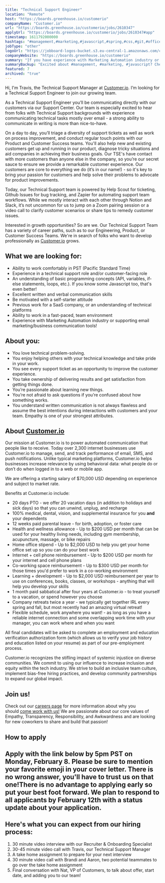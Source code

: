 ```yaml
---
title: "Technical Support Engineer"
location: "Remote"
host: "https://boards.greenhouse.io/customerio"
companyName: "Customer.io"
url: "https://boards.greenhouse.io/customerio/jobs/2610347"
applyUrl: "https://boards.greenhouse.io/customerio/jobs/2610347#app"
timestamp: 1611792000000
hashtags: "#management,#marketing,#javascript,#spring,#css,#git,#office"
jobType: "other"
logoUrl: "https://jobboard-logos-bucket.s3.eu-central-1.amazonaws.com/customer-io"
companyWebsite: "https://boards.greenhouse.io/customerio"
summary: "If you have experience with Marketing Automation industry or supporting email marketing/business communication tools, Customer.io has a job opening for a technical support engineer"
summaryBackup: "Excited about #management, #marketing, #javascript? Check out this job post!"
featured: 7
archived: "true"
---
```


Hi, I'm Travis, the Technical Support Manager at [Customer.io](http://customer.io/). I’m looking for a Technical Support Engineer to join our growing team.

As a Technical Support Engineer you’ll be communicating directly with our customers via our Support Center. Our team is especially excited to hear from folks with Technical Support backgrounds with experience communicating technical tasks mostly over email - a strong ability to communicate in writing is more than nice-to-have.

On a day to day, you’ll triage a diversity of support tickets as well as work on process improvement, and conduct regular touch points with our Product and Customer Success teams. You'll also help new and existing customers get up and running in our product, diagnose tricky situations and aid companies in achieving their business goals. Our TSE's have contact with more customers than anyone else in the company, so you’re our secret sauce to ensure we provide a remarkable customer experience. Our customers are core to everything we do (it’s in our name!) - so it's key to bring your passion for customers and help solve their problems to advocate for product improvements.

Today, our Technical Support team is powered by Help Scout for ticketing, Github Issues for bug tracking, and Zapier for automating support team workflows. While we mostly interact with each other through Notion and Slack, it’s not uncommon for us to jump on a Zoom pairing session or a video call to clarify customer scenarios or share tips to remedy customer issues.

Interested in growth opportunities? So are we. Our Technical Support Team has a variety of career paths, such as to our Engineering, Product, or Customer Success Teams. We're in search of folks who want to develop professionally as [Customer.io](http://customer.io/) grows.

## What we are looking for:

*   Ability to work comfortably in PST (Pacific Standard Time)
*   Experience in a technical support role and/or customer-facing role 
*   An understanding of basic programming concepts (API, variables, if-else statements, loops, etc.). If you know some Javascript too, that's even better!
*   Excellent written and verbal communication skills
*   Be motivated with a self-starter attitude
*   Previous work for a SaaS company, or an understanding of technical platforms
*   Ability to work in a fast-paced, team environment
*   Experience with Marketing Automation industry or supporting email marketing/business communication tools!

## About you:

*   You love technical problem-solving.
*   You enjoy helping others with your technical knowledge and take pride in your work.
*   You see every support ticket as an opportunity to improve the customer experience.
*   You take ownership of delivering results and get satisfaction from getting things done.
*   You’re passionate about learning new things.
*   You’re not afraid to ask questions if you’re confused about how something works.
*   You understand written communication is not always flawless and assume the best intentions during interactions with customers and your team. Empathy is one of your strongest attributes.

## About [Customer.io](http://Customer.io)

Our mission at Customer.io is to power automated communication that people like to receive. Today over 2,300 internet businesses use Customer.io to manage, send, and track performance of email, SMS, and push notifications. Unlike typical marketing platforms, Customer.io helps businesses increase relevance by using behavioral data: what people do or don’t do when logged in to a web or mobile app.

We are offering a starting salary of $70,000 USD depending on experience and subject to market rate.

Benefits at Customer.io include:

*   20 days PTO - we offer 20 vacation days (in addition to holidays and sick days) so that you can unwind, unplug, and recharge
*   100% medical, dental, vision, and supplemental insurance for you **and** your dependents
*   12 weeks paid parental leave - for birth, adoption, or foster care
*   Health and wellness allowance - Up to $200 USD per month that can be used for your healthy living needs, including gym membership, acupuncture, massage, or bike repairs
*   Home office stipend - Up to $2,000 USD to help you get your home office set up so you can do your best work
*   Internet + cell phone reimbursement - Up to $200 USD per month for your internet and cell phone plans
*   Co-working space reimbursement - Up to $300 USD per month for those times you'd prefer to work in a co-working environment
*   Learning + development - Up to $2,000 USD reimbursement per year to use on conferences, books, classes, or workshops - anything that will help you develop your skills
*   1 month paid sabbatical after four years at Customer.io - to treat yourself to a vacation, or spend however you choose
*   Company retreats twice a year - we typically get together IRL every spring and fall, but most recently had an amazing virtual retreat!
*   Flexible schedule, work anywhere you want! - as long as you have a reliable internet connection and some overlapping work time with your manager, you can work where and when you want

All final candidates will be asked to complete an employment and education verification authorization form (which allows us to verify your job history and education listed on your resume) as part of our pre-employment process.

Customer.io recognizes the stifling impact of systemic injustice on diverse communities. We commit to using our influence to increase inclusion and equity within the tech industry. We strive to build an inclusive team culture, implement bias-free hiring practices, and develop community partnerships to expand our global impact.

## Join us!

Check out our [careers page](https://customer.io/careers/) for more information about why you should [come work with us!](https://customer.io/about/) We are passionate about our core values of Empathy, Transparency, Responsibility, and Awkwardness and are looking for new coworkers to share and build that passion!

## How to apply

## Apply with the link below by 5pm PST on Monday, February 8. Please be sure to mention your favorite emoji in your cover letter. There is no wrong answer, you'll have to trust us on that one!There is no advantage to applying early so put your best foot forward. We plan to respond to all applicants by February 12th with a status update about your application.

## Here's what you can expect from our hiring process:

1.  30 minute video interview with our Recruiter & Onboarding Specialist
2.  30-45 minute video call with Travis, our Technical Support Manager
3.  A take home assignment to prepare for your next interview
4.  30 minute video call with Brandi and Aaron, two potential teammates to go over the take home assignment
5.  Final conversation with Nat, VP of Customers, to talk about offer, start date, and adding you to our team!
